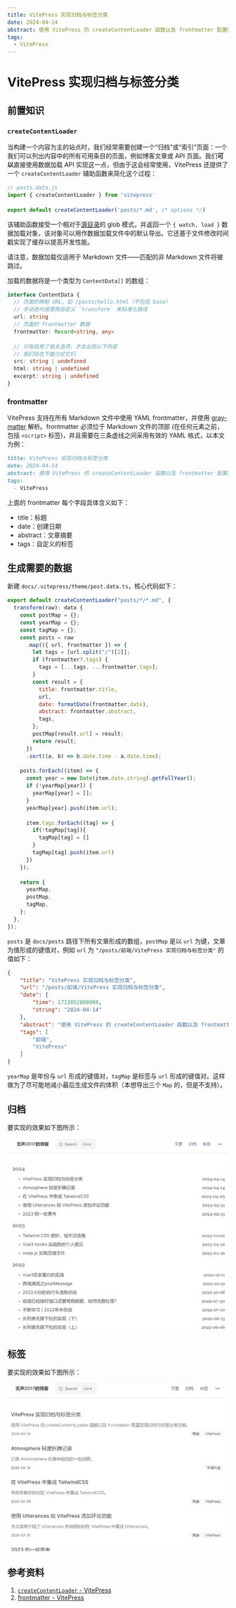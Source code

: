 ```yaml
---
title: VitePress 实现归档与标签分类
date: 2024-04-14
abstract: 使用 VitePress 的 createContentLoader 函数以及 frontmatter 配置实现归档与标签分类功能。
tags:
  - VitePress
---
```


# VitePress 实现归档与标签分类

## 前置知识

### `createContentLoader`

当构建一个内容为主的站点时，我们经常需要创建一个“归档”或“索引”页面：一个我们可以列出内容中的所有可用条目的页面，例如博客文章或 API 页面。我们**可以**直接使用数据加载 API 实现这一点，但由于这会经常使用，VitePress 还提供了一个 `createContentLoader` 辅助函数来简化这个过程：

```js
// posts.data.js
import { createContentLoader } from 'vitepress'

export default createContentLoader('posts/*.md', /* options */)
```

该辅助函数接受一个相对于[源目录](https://vitepress.dev/zh/guide/routing#source-directory)的 glob 模式，并返回一个 `{ watch, load }` 数据加载对象，该对象可以用作数据加载文件中的默认导出。它还基于文件修改时间戳实现了缓存以提高开发性能。

请注意，数据加载仅适用于 Markdown 文件——匹配的非 Markdown 文件将被跳过。

加载的数据将是一个类型为 `ContentData[]` 的数组：

```typescript
interface ContentData {
  // 页面的映射 URL，如 /posts/hello.html（不包括 base）
  // 手动迭代或使用自定义 `transform` 来标准化路径
  url: string
  // 页面的 frontmatter 数据
  frontmatter: Record<string, any>

  // 只有启用了相关选项，才会出现以下内容
  // 我们将在下面讨论它们
  src: string | undefined
  html: string | undefined
  excerpt: string | undefined
}
```

### frontmatter

VitePress 支持在所有 Markdown 文件中使用 YAML frontmatter，并使用 [gray-matter](https://github.com/jonschlinkert/gray-matter) 解析。frontmatter 必须位于 Markdown 文件的顶部 (在任何元素之前，包括 `<script>` 标签)，并且需要在三条虚线之间采用有效的 YAML 格式，以本文为例：

```markdown
title: VitePress 实现归档与标签分类
date: 2024-04-14
abstract: 使用 VitePress 的 createContentLoader 函数以及 frontmatter 配置实现归档与标签分类功能。
tags:
  - VitePress
```

上面的 frontmatter 每个字段具体含义如下：

- title：标题
- date：创建日期
- abstract：文章摘要
- tags：自定义的标签

## 生成需要的数据

新建 `docs/.vitepress/theme/post.data.ts`，核心代码如下：

```js
export default createContentLoader("posts/*/*.md", {
  transform(raw): data {
    const postMap = {};
    const yearMap = {};
    const tagMap = {};
    const posts = raw
      .map(({ url, frontmatter }) => {
        let tags = [url.split("/")[2]];
        if (frontmatter?.tags) {
          tags = [...tags, ...frontmatter.tags];
        }
        const result = {
          title: frontmatter.title,
          url,
          date: formatDate(frontmatter.date),
          abstract: frontmatter.abstract,
          tags,
        };
        postMap[result.url] = result;
        return result;
      })
      .sort((a, b) => b.date.time - a.date.time);

    posts.forEach((item) => {
      const year = new Date(item.date.string).getFullYear();
      if (!yearMap[year]) {
        yearMap[year] = [];
      }
      yearMap[year].push(item.url);
      
      item.tags.forEach((tag) => {
        if(!tagMap[tag]){
          tagMap[tag] = []
        }
        tagMap[tag].push(item.url)
      })
    });

    return {
      yearMap,
      postMap,
      tagMap,
    };
  },
});
```

`posts` 是 `docs/posts` 路径下所有文章形成的数组，`postMap` 是以 `url` 为键，文章为值形成的键值对，例如 `url` 为 `"/posts/前端/VitePress 实现归档与标签分类"` 的值如下：

```json
{
    "title": "VitePress 实现归档与标签分类",
    "url": "/posts/前端/VitePress 实现归档与标签分类",
    "date": {
        "time": 1713052800000,
        "string": "2024-04-14"
    },
    "abstract": "使用 VitePress 的 createContentLoader 函数以及 frontmatter 配置实现归档与标签分类功能。",
    "tags": [
        "前端",
        "VitePress"
    ]
}
```

`yearMap` 是年份与 `url` 形成的键值对，`tagMap` 是标签与 `url` 形成的键值对。这样做为了尽可能地减小最后生成文件的体积（本想导出三个 `Map` 的，但是不支持）。

## 归档

要实现的效果如下图所示：

![VitePress 归档页面](https://raw.githubusercontent.com/ivestszheng/images-store/master/img/image-20240414191326651.png)

## 标签

要实现的效果如下图所示：

![VitePress 标签分类](https://raw.githubusercontent.com/ivestszheng/images-store/master/img/123.gif)

## 参考资料

1. [`createContentLoader` - VitePress](https://vitepress.dev/zh/guide/data-loading#createcontentloader)
2. [frontmatter - VitePress](https://vitepress.dev/zh/guide/frontmatter#frontmatter)
